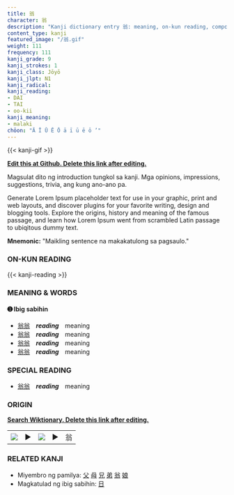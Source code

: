 ```yaml
---
title: 翁
character: 翁
description: "Kanji dictionary entry 翁: meaning, on-kun reading, compounds, origin, related kanji"
content_type: kanji
featured_image: "/翁.gif"
weight: 111
frequency: 111
kanji_grade: 9
kanji_strokes: 1
kanji_class: Jōyō
kanji_jlpt: N1
kanji_radical: 
kanji_reading: 
- DAI
- TAI
- oo-kii
kanji_meaning:
- malaki
chōon: "Ā Ī Ū Ē Ō ā ī ū ē ō ’"
---
```

[//]: # (Don't edit the line below. Kanji animated GIF code is automatically generated.)
{{< kanji-gif >}}

[//]: # (Edit below this line.)

**[Edit this at Github. Delete this link after editing.](https://github.com/tim0g/tim/tree/main/content/kanji/翁/index.md)**

Magsulat dito ng introduction tungkol sa kanji. Mga opinions, impressions, suggestions, trivia, ang kung ano-ano pa.

Generate Lorem Ipsum placeholder text for use in your graphic, print and web layouts, and discover plugins for your favorite writing, design and blogging tools. Explore the origins, history and meaning of the famous passage, and learn how Lorem Ipsum went from scrambled Latin passage to ubiqitous dummy text.
 
**Mnemonic:** "Maikling sentence na makakatulong sa pagsaulo."

### ON-KUN READING

[//]: # (Don't edit the line below. ON-KUN READING code is automatically generated.)
{{< kanji-reading >}}

### MEANING & WORDS

#### ➊ **Ibig sabihin**
  - [翁](../翁)[翁](../翁)　***reading***　meaning
  - [翁](../翁)[翁](../翁)　***reading***　meaning
  - [翁](../翁)[翁](../翁)　***reading***　meaning
  - [翁](../翁)[翁](../翁)　***reading***　meaning

### SPECIAL READING
  - [翁](../翁)[翁](../翁)　***reading***　meaning

### ORIGIN

**[Search Wiktionary. Delete this link after editing.](https://wiktionary.org/wiki/翁)**
<table class="kanji-table"><tr><td>
<img src="60px-翁-bronze.svg.png">
</td><td>▶</td><td>
<img src="60px-翁-oracle.svg.png">
</td><td>▶</td>
<td class="kanji-origin">翁</td>
</tr></table>

### RELATED KANJI
- Miyembro ng pamilya: [父](../父) [母](../母) [兄](../兄) [弟](../弟) [翁](../翁) [娘](../娘)
- Magkatulad ng ibig sabihin: [日](../日)
